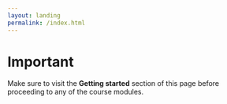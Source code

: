 ```yaml
---
layout: landing
permalink: /index.html
---
```

# Important
Make sure to visit the **Getting started** section of this page before proceeding to any of the course modules.
